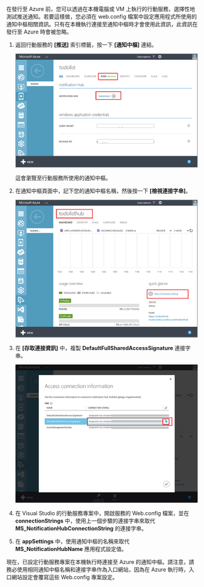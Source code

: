 
在發行至 Azure 前，您可以透過在本機電腦或 VM 上執行的行動服務，選擇性地測試推送通知。若要這樣做，您必須在 web.config 檔案中設定應用程式所使用的通知中樞相關資訊。只有在本機執行連接至通知中樞時才會使用此資訊，此資訊在發行至 Azure 時會被忽略。

1. 返回行動服務的 **[推送]** 索引標籤，按一下 **[通知中樞]** 連結。

	![](./media/mobile-services-dotnet-backend-configure-local-push/link-to-notification-hub.png)

	這會瀏覽至行動服務所使用的通知中樞。

2. 在通知中樞頁面中，記下您的通知中樞名稱，然後按一下 **[檢視連接字串]**。

	![](./media/mobile-services-dotnet-backend-configure-local-push/notification-hub-page.png)

3. 在 **[存取連接資訊]** 中，複製 **DefaultFullSharedAccessSignature** 連接字串。

	![](./media/mobile-services-dotnet-backend-configure-local-push/notification-hub-connection-string.png)

4. 在 Visual Studio 的行動服務專案中，開啟服務的 Web.config 檔案，並在 **connectionStrings** 中，使用上一個步驟的連接字串來取代 **MS_NotificationHubConnectionString** 的連接字串。

5. 在 **appSettings** 中，使用通知中樞的名稱來取代 **MS_NotificationHubName** 應用程式設定值。

現在，已設定行動服務專案在本機執行時連接至 Azure 的通知中樞。請注意，請務必使用相同通知中樞名稱和連接字串作為入口網站，因為在 Azure 執行時，入口網站設定會覆寫這些 Web.config 專案設定。<!--HONumber=42-->
